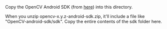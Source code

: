 Copy the OpenCV Android SDK (from [here](https://opencv.org/android/)) into this directory.

When you unzip opencv-x.y.z-android-sdk.zip, it'll include a file like "OpenCV-android-sdk/sdk". Copy the entire contents of the sdk folder here.

